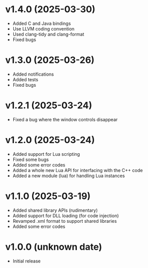 # v1.4.0 (2025-03-30)
- Added C and Java bindings
- Use LLVM coding convention
- Used clang-tidy and clang-format
- Fixed bugs

# v1.3.0 (2025-03-26)
- Added notifications 
- Added tests
- Fixed bugs

# v1.2.1 (2025-03-24)
- Fixed a bug where the window controls disappear

# v1.2.0 (2025-03-24)
- Added support for Lua scripting
- Fixed some bugs
- Added some error codes
- Added a whole new Lua API for interfacing with the C++ code
- Added a new module (lua) for handling Lua instances

# v1.1.0 (2025-03-19)
- Added shared library APIs (rudimentary)
- Added support for DLL loading (for code injection)
- Revamped .xml format to support shared libraries
- Added some error codes

# v1.0.0 (unknown date)
- Initial release
